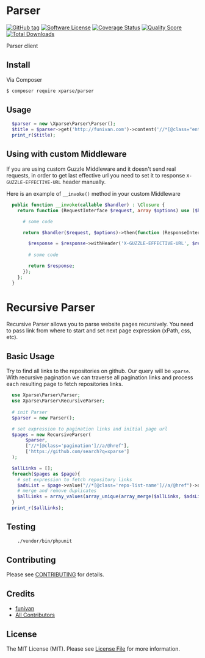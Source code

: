 # Parser

[![GitHub tag](https://img.shields.io/github/tag/xparse/Parser.svg?style=flat-square)](https://github.com/xparse/Parser/tags)
[![Software License](https://img.shields.io/badge/license-MIT-brightgreen.svg?style=flat-square)](LICENSE.md)
[![Coverage Status](https://img.shields.io/scrutinizer/coverage/g/xparse/Parser.svg?style=flat-square)](https://scrutinizer-ci.com/g/xparse/Parser/code-structure)
[![Quality Score](https://img.shields.io/scrutinizer/g/xparse/Parser.svg?style=flat-square)](https://scrutinizer-ci.com/g/xparse/Parser)
[![Total Downloads](https://img.shields.io/packagist/dt/xparse/parser.svg?style=flat-square)](https://packagist.org/packages/xparse/parser)

Parser client

## Install

Via Composer

``` bash
$ composer require xparse/parser
```

## Usage

``` php
  $parser = new \Xparse\Parser\Parser();
  $title = $parser->get('http://funivan.com')->content('//*[@class="entry-title"]/a');
  print_r($title);
```
## Using with custom Middleware
If you are using custom Guzzle Middleware and it doesn't send real requests, in order to get last effective url you need to set it to response `X-GUZZLE-EFFECTIVE-URL` header manually.
 
Here is an example of `__invoke()` method in your custom Middleware

``` php
  public function __invoke(callable $handler) : \Closure {
    return function (RequestInterface $request, array $options) use ($handler) {

      # some code

      return $handler($request, $options)->then(function (ResponseInterface $response) use ($request) {

        $response = $response->withHeader('X-GUZZLE-EFFECTIVE-URL', $request->getUri());
        
        # some code

        return $response;
      });
    };
  }
```

# Recursive Parser

Recursive Parser allows you to parse website pages recursively.
You need to pass link from where to start and set next page expression (xPath, css, etc).

## Basic Usage

Try to find all links to the repositories on github. Our query will be `xparse`.
With recursive pagination we can traverse all pagination links and process each resulting page to fetch repositories links.

```php
  use Xparse\Parser\Parser;
  use Xparse\Parser\RecursiveParser;
  
  # init Parser
  $parser = new Parser();

  # set expression to pagination links and initial page url
  $pages = new RecursiveParser(
       $parser,
       ["//*[@class='pagination']//a/@href"],
       ['https://github.com/search?q=xparse']
  );

  $allLinks = [];
  foreach($pages as $page){
    # set expression to fetch repository links
    $adsList = $page->value("//*[@class='repo-list-name']//a/@href")->all();
    # merge and remove duplicates
    $allLinks = array_values(array_unique(array_merge($allLinks, $adsList)));
  }
  print_r($allLinks);
```

## Testing

``` bash
    ./vendor/bin/phpunit
```

## Contributing

Please see [CONTRIBUTING](https://github.com/xparse/Parser/blob/master/CONTRIBUTING.md) for details.

## Credits

- [funivan](https://github.com/funivan)
- [All Contributors](https://github.com/xparse/Parser/contributors)

## License

The MIT License (MIT). Please see [License File](LICENSE.md) for more information.
